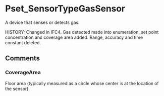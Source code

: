 # Pset_SensorTypeGasSensor

A device that senses or detects gas.
<!-- end of short definition -->

 HISTORY: Changed in IFC4. Gas detected made into enumeration, set point concentration and coverage area added. Range, accuracy and time constant deleted.


## Comments

### CoverageArea

Floor area (typically measured as a circle whose center is at the location of the sensor).

